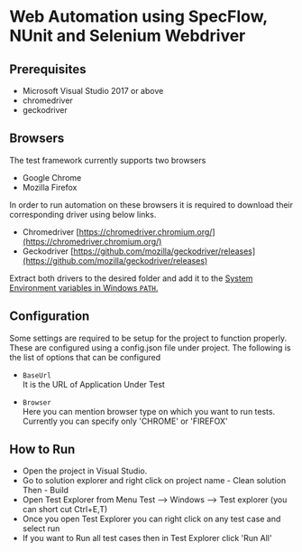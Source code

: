 # Web Automation using SpecFlow, NUnit and Selenium Webdriver
## Prerequisites
- Microsoft Visual Studio 2017 or above
- chromedriver
- geckodriver

## Browsers
The test framework currently supports two browsers

- Google Chrome
- Mozilla Firefox

In order to run automation on these browsers it is required to download their corresponding driver using below links.
- Chromedriver [https://chromedriver.chromium.org/](https://chromedriver.chromium.org/)
- Geckodriver [https://github.com/mozilla/geckodriver/releases](https://github.com/mozilla/geckodriver/releases)

Extract both drivers to the desired folder and add it to the [System Environment variables in Windows `PATH`.](https://zwbetz.com/download-chromedriver-binary-and-add-to-your-path-for-automated-functional-testing/)

## Configuration
Some settings are required to be setup for the project to function properly. These are configured using a config.json file under project.
The following is the list of options that can be configured

- `BaseUrl`  
It is the URL of Application Under Test

- `Browser`  
Here you can mention browser type on which you want to run tests. Currently you can specify only 'CHROME' or 'FIREFOX'

## How to Run
- Open the project in Visual Studio.
- Go to solution explorer and right click on project name - Clean solution Then - Build
- Open Test Explorer from Menu Test --> Windows --> Test explorer (you can short cut Ctrl+E,T)
- Once you open Test Explorer you can right click on any test case and select run
- If you want to Run all test cases then in Test Explorer click 'Run All'
